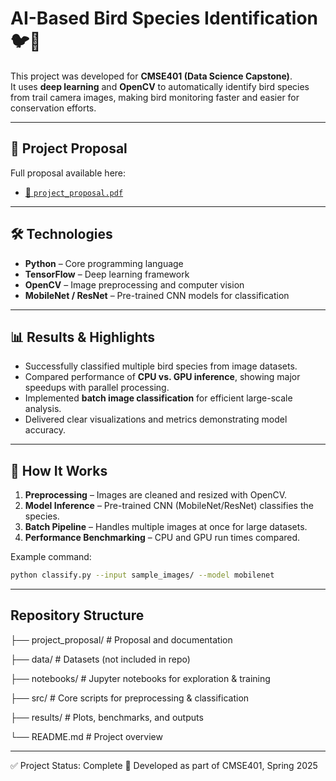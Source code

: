 # AI-Based Bird Species Identification 🐦📸

This project was developed for **CMSE401 (Data Science Capstone)**.  
It uses **deep learning** and **OpenCV** to automatically identify bird species from trail camera images, making bird monitoring faster and easier for conservation efforts.  

---

## 📄 Project Proposal  
Full proposal available here:  
- [📑 `project_proposal.pdf`](project_proposal/project_proposal.pdf)  

---

## 🛠️ Technologies  
- **Python** – Core programming language  
- **TensorFlow** – Deep learning framework  
- **OpenCV** – Image preprocessing and computer vision  
- **MobileNet / ResNet** – Pre-trained CNN models for classification  

---

## 📊 Results & Highlights  
- Successfully classified multiple bird species from image datasets.  
- Compared performance of **CPU vs. GPU inference**, showing major speedups with parallel processing.  
- Implemented **batch image classification** for efficient large-scale analysis.  
- Delivered clear visualizations and metrics demonstrating model accuracy.  

---

## 🚀 How It Works  
1. **Preprocessing** – Images are cleaned and resized with OpenCV.  
2. **Model Inference** – Pre-trained CNN (MobileNet/ResNet) classifies the species.  
3. **Batch Pipeline** – Handles multiple images at once for large datasets.  
4. **Performance Benchmarking** – CPU and GPU run times compared.  

Example command:  
```bash
python classify.py --input sample_images/ --model mobilenet
```
---

## Repository Structure

├── project_proposal/         # Proposal and documentation

├── data/                     # Datasets (not included in repo)

├── notebooks/                # Jupyter notebooks for exploration & training

├── src/                      # Core scripts for preprocessing & classification

├── results/                  # Plots, benchmarks, and outputs

└── README.md                 # Project overview

---

✅ Project Status: Complete
📌 Developed as part of CMSE401, Spring 2025
